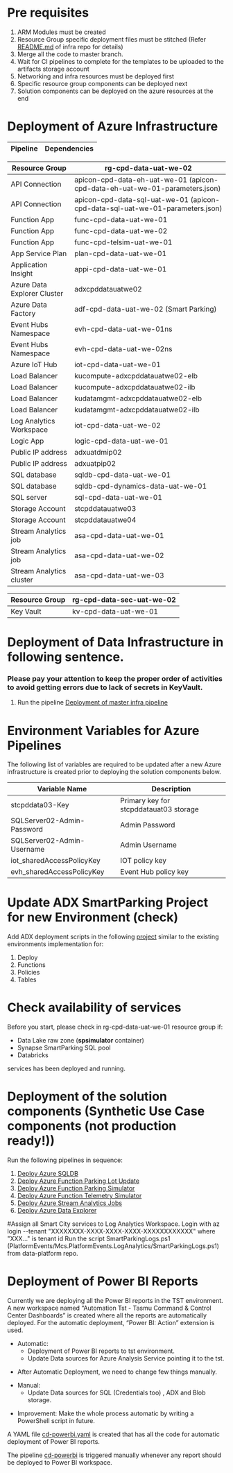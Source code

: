 # Pre requisites
1. ARM Modules must be created
1. Resource Group specific deployment files must be stitched
(Refer [README.md](https://dev.azure.com/TASMUCP/TASMU%20Central%20Platform/_git/infra?path=%2FREADME.md&_a=preview) of infra repo for details)
1. Merge all the code to master branch.
1. Wait for CI pipelines to complete for the templates to be uploaded to the artifacts storage account
1. Networking and infra resources must be deployed first
1. Specific resource group components can be deployed next
1. Solution components can be deployed on the azure resources at the end

# Deployment of Azure Infrastructure

|Pipeline|Dependencies |
|--|--|


|Resource Group|rg-cpd-data-uat-we-02|
|--|--|
|API Connection |apicon-cpd-data-eh-uat-we-01 (apicon-cpd-data-eh-uat-we-01-parameters.json) |
|API Connection  |apicon-cpd-data-sql-uat-we-01 (apicon-cpd-data-sql-uat-we-01-parameters.json)  |
|Function App  |func-cpd-data-uat-we-01  |
|Function App  |func-cpd-data-uat-we-02  |
|Function App  | func-cpd-telsim-uat-we-01 |
|App Service Plan  | plan-cpd-data-uat-we-01 |
|Application Insight  | appi-cpd-data-uat-we-01 |
|Azure Data Explorer Cluster  |adxcpddatauatwe02  |
|Azure Data Factory  |adf-cpd-data-uat-we-02 (Smart Parking) |
|Event Hubs Namespace   |evh-cpd-data-uat-we-01ns  |
|Event Hubs Namespace   |evh-cpd-data-uat-we-02ns  |
|Azure IoT Hub  |iot-cpd-data-uat-we-01  |
|Load Balancer  |kucompute-adxcpddatauatwe02-elb  |
|Load Balancer  |kucompute-adxcpddatauatwe02-ilb  |
|Load Balancer  |kudatamgmt-adxcpddatauatwe02-elb|
|Load Balancer  |kudatamgmt-adxcpddatauatwe02-ilb|
|Log Analytics Workspace  |iot-cpd-data-uat-we-02  |
|Logic App  |logic-cpd-data-uat-we-01  |
|Public IP address  |adxuatdmip02 |
|Public IP address  |adxuatpip02 |
|SQL database  |sqldb-cpd-data-uat-we-01  |
|SQL database  |sqldb-cpd-dynamics-data-uat-we-01  |
|SQL server  |sql-cpd-data-uat-we-01  |
|Storage Account  |stcpddatauatwe03  |
|Storage Account  |stcpddatauatwe04  |
|Stream Analytics job  |asa-cpd-data-uat-we-01  |
|Stream Analytics job  |asa-cpd-data-uat-we-02  |
|Stream Analytics cluster  |asa-cpd-data-uat-we-03  |

|Resource Group|rg-cpd-data-sec-uat-we-02|
|--|--|
|Key Vault |kv-cpd-data-uat-we-01|


# Deployment of Data Infrastructure in following sentence.

### Please pay your attention to keep the proper order of activities to avoid getting errors due to lack of secrets in KeyVault.




1.  Run the pipeline [Deployment of master infra pipeline](https://dev.azure.com/TASMUCP/TASMU%20Central%20Platform/_build?definitionId=1692)

# Environment Variables for Azure Pipelines
The following list of variables are required to be updated after a new Azure infrastructure is created prior to deploying the solution components below.


|Variable Name| Description |
|--|--|
| stcpddata03-Key | Primary key for stcpddatauat03 storage |
| SQLServer02-Admin-Password | Admin Password |
| SQLServer02-Admin-Username | Admin Username |
| iot_sharedAccessPolicyKey | IOT policy key |
| evh_sharedAccessPolicyKey | Event Hub policy key |



# Update ADX SmartParking Project for new Environment (check)
Add ADX deployment scripts in the following [project](https://dev.azure.com/TASMUCP/TASMU%20Central%20Platform/_git/data-platform?path=%2FSmartParking%2FMcs.Tasmu.SmartParking.ADX) similar to the existing environments implementation for:
1. Deploy
1. Functions
1. Policies 
1. Tables
# Check availability of services
Before you start, please check in rg-cpd-data-uat-we-01 resource group if:
- Data Lake raw zone (**spsimulator** container)
- Synapse SmartParking SQL pool
- Databricks 

services has been deployed and running.

# Deployment of the solution components (Synthetic Use Case components (not production ready!))
Run the following pipelines in sequence:
1. [Deploy Azure SQLDB](https://dev.azure.com/TASMUCP/TASMU%20Central%20Platform/_build?definitionId=501)
1. [Deploy Azure Function Parking Lot Update](https://dev.azure.com/TASMUCP/TASMU%20Central%20Platform/_build?definitionId=543)
1. [Deploy Azure Function Parking Simulator](https://dev.azure.com/TASMUCP/TASMU%20Central%20Platform/_build?definitionId=544)
1. [Deploy Azure Function Telemetry Simulator](https://dev.azure.com/TASMUCP/TASMU%20Central%20Platform/_build?definitionId=625)
1. [Deploy Azure Stream Analytics Jobs](https://dev.azure.com/TASMUCP/TASMU%20Central%20Platform/_build?definitionId=545)
1. [Deploy Azure Data Explorer](https://dev.azure.com/TASMUCP/TASMU%20Central%20Platform/_build?definitionId=559)

#Assign all Smart City services to Log Analytics Workspace.
Login with az login --tenant "XXXXXXXX-XXXX-XXXX-XXXX-XXXXXXXXXXXX" where "XXX..." is tenant id
Run the script SmartParkingLogs.ps1 (PlatformEvents/Mcs.PlatformEvents.LogAnalytics/SmartParkingLogs.ps1) from data-platform repo.

# Deployment of Power BI Reports
Currently we are deploying all the Power BI reports in the TST environment. A new workspace named “Automation Tst - Tasmu Command & Control Center Dashboards” is created where all the reports are automatically deployed.
For the automatic deployment, “Power BI: Action” extension is used.
* Automatic:
  * Deployment of Power BI reports to tst environment.
  * Update Data sources for Azure Analysis Service pointing it to the tst.
- After Automatic Deployment, we need to change few things manually.
* Manual:
  * Update Data sources for SQL (Credentials too) , ADX and Blob storage.

-	Improvement: Make the whole process automatic by writing a PowerShell script in future.

A YAML file [cd-powerbi.yaml](https://dev.azure.com/TASMUCP/TASMU%20Central%20Platform/_git/data-platform?path=%2Fpipelines%2Fdeploy%2Fcd-powerbi.yml) is created that has all the code for automatic deployment of Power BI reports.

The pipeline [cd-powerbi](https://dev.azure.com/TASMUCP/TASMU%20Central%20Platform/_build?definitionId=735&_a=summary&view=runs) is triggered manually whenever any report should be deployed to Power BI workspace.






